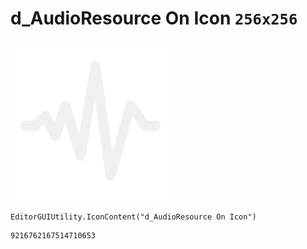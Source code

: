 # d_AudioResource On Icon `256x256`
<img src="/img/d_AudioResource%20On%20Icon.png" width=256 height=256>

``` CSharp
EditorGUIUtility.IconContent("d_AudioResource On Icon")
```
```
9216762167514710653
```
